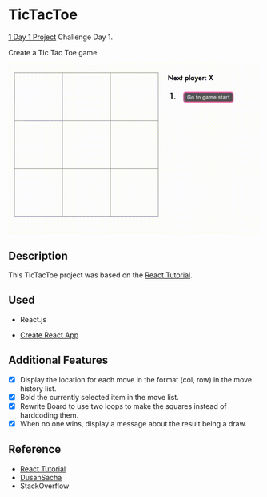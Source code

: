 # TicTacToe

[1 Day 1 Project](https://github.com/bugxvii/OneDay_OneProject) Challenge Day 1.

Create a Tic Tac Toe game.

![TTT demo](./ttt.gif)

## Description
This TicTacToe project was based on the [React Tutorial](https://reactjs.org/tutorial/tutorial.html#picking-a-key).

## Used
- React.js
 + [Create React App](https://github.com/facebook/create-react-app)

## Additional Features
- [x] Display the location for each move in the format (col, row) in the move history list.
- [x] Bold the currently selected item in the move list.
- [x] Rewrite Board to use two loops to make the squares instead of hardcoding them.
- [x] When no one wins, display a message about the result being a draw.

## Reference
- [React Tutorial](https://reactjs.org/tutorial/tutorial.html#picking-a-key)
- [DusanSacha](https://github.com/DusanSacha/react-fb-tutorial)
- StackOverflow